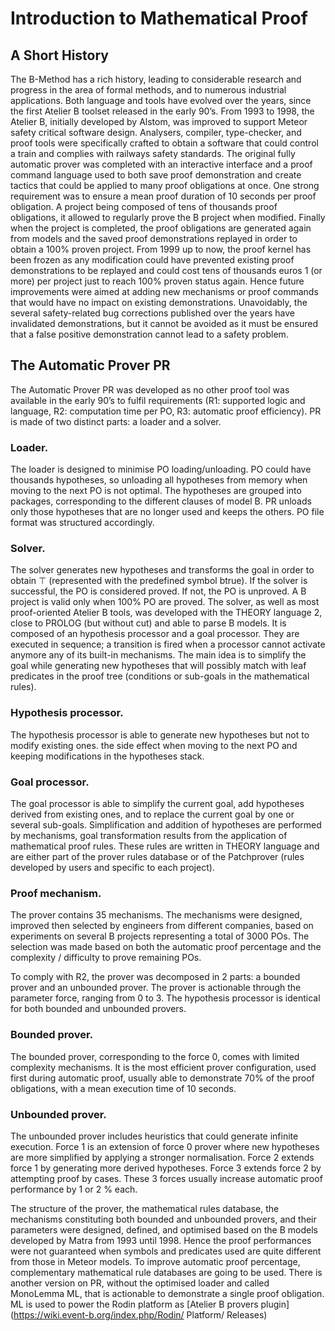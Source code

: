 # Introduction to Mathematical Proof

## A Short History 

The B-Method has a rich history, leading to considerable research and progress in the area of formal methods, and to numerous industrial applications. Both language and tools have evolved over the years, since the first Atelier B toolset released in the early 90’s.
From 1993 to 1998, the Atelier B, initially developed by Alstom, was improved to support Meteor safety critical software design. Analysers, compiler, type-checker, and proof tools were specifically crafted to obtain a software that could control a train and complies with railways safety standards. The original fully automatic prover was completed with an interactive interface and a proof command language used to both save proof demonstration and create tactics that could be applied to many proof obligations at once. One strong requirement was to ensure a mean proof duration of 10 seconds per proof obligation. A project being composed of tens of thousands proof obligations, it allowed to regularly prove the B project when modified.
Finally when the project is completed, the proof obligations are generated again from models and the saved proof demonstrations replayed in order to obtain a 100% proven project.
From 1999 up to now, the proof kernel has been frozen as any modification could have prevented existing proof demonstrations to be replayed and could cost tens of thousands euros 1 (or more) per project just to reach 100% proven status again. Hence future improvements were aimed at adding new mechanisms or proof commands that would have no impact on existing demonstrations. Unavoidably, the several safety-related bug corrections published over the years have invalidated demonstrations, but it cannot be avoided as it must be ensured that a false positive demonstration cannot lead to a safety problem.

## The Automatic Prover PR

The Automatic Prover PR was developed as no other proof tool was available in the early 90’s to fulfil requirements (R1: supported logic and language, R2: computation time per PO, R3: automatic proof efficiency). PR is made of two distinct parts: a loader and a solver.
### Loader. 
The loader is designed to minimise PO loading/unloading. PO could have thousands hypotheses, so unloading all hypotheses from memory when moving to the next PO is not optimal. The hypotheses are grouped into packages, corresponding to the different clauses of model B. PR unloads only those hypotheses that are no longer used and keeps the others. PO file format was structured accordingly.

### Solver. 
The solver generates new hypotheses and transforms the goal in order to obtain ⊤ (represented with
the predefined symbol btrue). If the solver is successful, the PO is considered proved. If not, the PO is unproved. A B project is valid only when 100% PO are proved. The solver, as well as most proof-oriented Atelier B tools, was developed with the THEORY language 2, close to PROLOG (but without cut) and able to parse B models. It is composed of an hypothesis processor and a goal processor. They are executed in sequence; a transition is fired when a processor cannot activate anymore any of its built-in mechanisms. The main idea is to simplify the goal while generating new hypotheses that will possibly match with leaf predicates in the proof tree (conditions or sub-goals in the mathematical rules).

### Hypothesis processor. 
The hypothesis processor is able to generate new hypotheses but not to modify existing
ones. the side effect when moving to the next PO and keeping modifications in the hypotheses stack.

### Goal processor. 
The goal processor is able to simplify the current goal, add hypotheses derived from existing ones, and to replace the current goal by one or several sub-goals. Simplification and addition of hypotheses are performed by mechanisms, goal transformation results from the application of mathematical proof rules.
These rules are written in THEORY language and are either part of the prover rules database or of the Patchprover (rules developed by users and specific to each project).

### Proof mechanism. 
The prover contains 35 mechanisms. The mechanisms were designed, improved then selected by engineers from different companies, based on experiments on several B projects representing a total of 3000 POs. The selection was made based on both the automatic proof percentage
and the complexity / difficulty to prove remaining POs. 

To comply with R2, the prover was decomposed in 2 parts: a bounded prover and an unbounded prover.
The prover is actionable through the parameter force, ranging from 0 to 3. The hypothesis processor is identical for both bounded and unbounded provers.

### Bounded prover. 
The bounded prover, corresponding to the force 0, comes with limited complexity mechanisms.
It is the most efficient prover configuration, used first during automatic proof, usually able to
demonstrate 70% of the proof obligations, with a mean execution time of 10 seconds.

### Unbounded prover. 
The unbounded prover includes heuristics that could generate infinite execution. Force
1 is an extension of force 0 prover where new hypotheses are more simplified by applying a stronger normalisation. Force 2 extends force 1 by generating more derived hypotheses. Force 3 extends force 2 by attempting proof by cases. These 3 forces usually increase automatic proof performance by 1 or 2 % each.

The structure of the prover, the mathematical rules database, the mechanisms constituting both bounded and unbounded provers, and their parameters were designed, defined, and optimised based on the B models developed by Matra from 1993 until 1998. Hence the proof performances were not guaranteed when symbols and predicates used are quite different from those in Meteor models. To improve automatic proof percentage, complementary mathematical rule databases are going to be used.
There is another version on PR, without the optimised loader and called MonoLemma ML, that is
actionable to demonstrate a single proof obligation. ML is used to power the Rodin platform as
[Atelier B provers plugin](https://wiki.event-b.org/index.php/Rodin/ Platform/ Releases)
